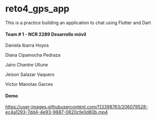 # reto4_gps_app
This is a practice building an application to chat using Flutter and Dart
#### Team # 1 - NCR 2289 Desarrollo móvil
Daniela Ibarra Hoyos

Diana Cipamocha Pedraza

Jairo Chantre Ullune

Jeison Salazar Vaquero

Victor Manotas Garces

#### Demo



https://user-images.githubusercontent.com/113398763/206079528-ec4a1293-7dd4-4e93-9687-0620cfe0d80b.mp4

